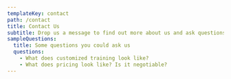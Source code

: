 ```yaml
---
templateKey: contact
path: /contact
title: Contact Us
subtitle: Drop us a message to find out more about us and ask questions
sampleQuestions:
  title: Some questions you could ask us
  questions:
    - What does customized training look like?
    - What does pricing look like? Is it negotiable?
---
```

